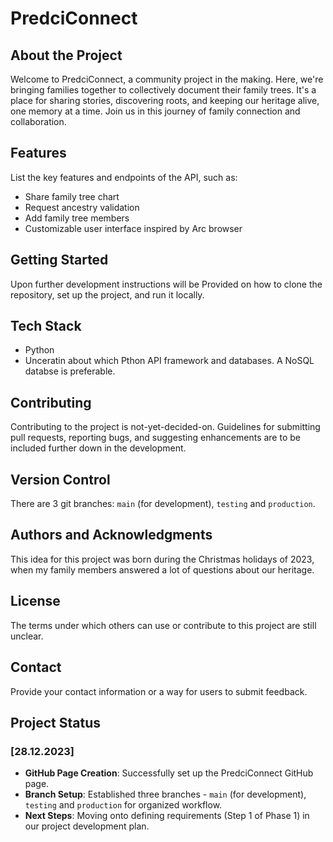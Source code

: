 # PredciConnect

## About the Project
Welcome to PredciConnect, a community project in the making. Here, we're bringing families together to collectively document their family trees. It's a place for sharing stories, discovering roots, and keeping our heritage alive, one memory at a time. Join us in this journey of family connection and collaboration.

## Features
List the key features and endpoints of the API, such as:
- Share family tree chart
- Request ancestry validation
- Add family tree members
- Customizable user interface inspired by Arc browser

## Getting Started
Upon further development instructions will be Provided on how to clone the repository, set up the project, and run it locally.

## Tech Stack
- Python
- Unceratin about which Pthon API framework and databases. A NoSQL databse is preferable. 

## Contributing
Contributing to the project is not-yet-decided-on. Guidelines for submitting pull requests, reporting bugs, and suggesting enhancements are to be included further down in the development.

## Version Control
There are 3 git branches: `main` (for development), `testing` and `production`.

## Authors and Acknowledgments
This idea for this project was born during the Christmas holidays of 2023, when my family members answered a lot of questions about our heritage.

## License
The terms under which others can use or contribute to this project are still unclear.

## Contact
Provide your contact information or a way for users to submit feedback.

## Project Status
### [28.12.2023]
- **GitHub Page Creation**: Successfully set up the PredciConnect GitHub page.
- **Branch Setup**: Established three branches - `main` (for development), `testing` and `production` for organized workflow.
- **Next Steps**: Moving onto defining requirements (Step 1 of Phase 1) in our project development plan.

